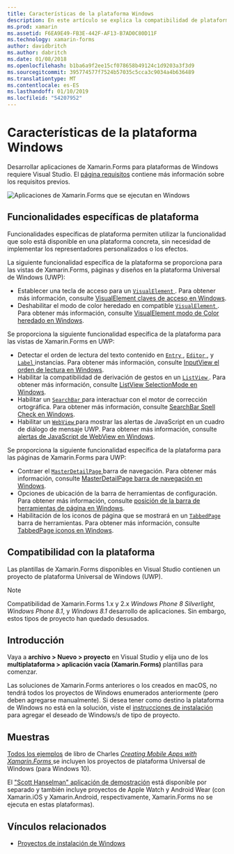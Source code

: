 ```yaml
---
title: Características de la plataforma Windows
description: En este artículo se explica la compatibilidad de plataforma de Windows que está disponible en Xamarin.Forms.
ms.prod: xamarin
ms.assetid: F6EA9E49-FB3E-442F-AF13-B7AD0C80D11F
ms.technology: xamarin-forms
author: davidbritch
ms.author: dabritch
ms.date: 01/08/2018
ms.openlocfilehash: b1ba6a9f2ee15cf078658b49124c1d9203a3f3d9
ms.sourcegitcommit: 395774577f7524b57035c5cca3c9034a4b636489
ms.translationtype: MT
ms.contentlocale: es-ES
ms.lasthandoff: 01/10/2019
ms.locfileid: "54207952"
---
```

# <a name="windows-platform-features"></a>Características de la plataforma Windows

Desarrollar aplicaciones de Xamarin.Forms para plataformas de Windows requiere Visual Studio. El [página requisitos](~/xamarin-forms/get-started/installation.md) contiene más información sobre los requisitos previos.

![](images/allhanselman.png "Aplicaciones de Xamarin.Forms que se ejecutan en Windows")

## <a name="platform-specifics"></a>Funcionalidades específicas de plataforma

Funcionalidades específicas de plataforma permiten utilizar la funcionalidad que solo está disponible en una plataforma concreta, sin necesidad de implementar los representadores personalizados o los efectos.

La siguiente funcionalidad específica de la plataforma se proporciona para las vistas de Xamarin.Forms, páginas y diseños en la plataforma Universal de Windows (UWP):

- Establecer una tecla de acceso para un [ `VisualElement` ](xref:Xamarin.Forms.VisualElement). Para obtener más información, consulte [VisualElement claves de acceso en Windows](#visualelement-accesskeys).
- Deshabilitar el modo de color heredado en compatible [ `VisualElement` ](xref:Xamarin.Forms.VisualElement). Para obtener más información, consulte [VisualElement modo de Color heredado en Windows](#legacy-color-mode).

Se proporciona la siguiente funcionalidad específica de la plataforma para las vistas de Xamarin.Forms en UWP:

- Detectar el orden de lectura del texto contenido en [ `Entry` ](xref:Xamarin.Forms.Entry), [ `Editor` ](xref:Xamarin.Forms.Editor), y [ `Label` ](xref:Xamarin.Forms.Label) instancias. Para obtener más información, consulte [InputView el orden de lectura en Windows](#inputview-readingorder).
- Habilitar la compatibilidad de derivación de gestos en un [ `ListView` ](xref:Xamarin.Forms.ListView). Para obtener más información, consulte [ListView SelectionMode en Windows](#listview-selectionmode).
- Habilitar un [ `SearchBar` ](xref:Xamarin.Forms.SearchBar) para interactuar con el motor de corrección ortográfica. Para obtener más información, consulte [SearchBar Spell Check en Windows](#searchbar-spellcheck).
- Habilitar un [ `WebView` ](xref:Xamarin.Forms.WebView) para mostrar las alertas de JavaScript en un cuadro de diálogo de mensaje UWP. Para obtener más información, consulte [alertas de JavaScript de WebView en Windows](#webview-javascript-alert).

Se proporciona la siguiente funcionalidad específica de la plataforma para las páginas de Xamarin.Forms para UWP:

- Contraer el [ `MasterDetailPage` ](xref:Xamarin.Forms.MasterDetailPage) barra de navegación. Para obtener más información, consulte [MasterDetailPage barra de navegación en Windows](#collapsable_navigation_bar).
- Opciones de ubicación de la barra de herramientas de configuración. Para obtener más información, consulte [posición de la barra de herramientas de página en Windows](#toolbar_placement).
- Habilitación de los iconos de página que se mostrará en un [ `TabbedPage` ](xref:Xamarin.Forms.TabbedPage) barra de herramientas. Para obtener más información, consulte [TabbedPage iconos en Windows](#tabbedpage-icons).

## <a name="platform-support"></a>Compatibilidad con la plataforma

Las plantillas de Xamarin.Forms disponibles en Visual Studio contienen un proyecto de plataforma Universal de Windows (UWP).

> [!NOTE]
> Compatibilidad de Xamarin.Forms 1.x y 2.x _Windows Phone 8 Silverlight_, _Windows Phone 8.1_, y _Windows 8.1_ desarrollo de aplicaciones. Sin embargo, estos tipos de proyecto han quedado desusados.

## <a name="getting-started"></a>Introducción

Vaya a **archivo > Nuevo > proyecto** en Visual Studio y elija uno de los **multiplataforma > aplicación vacía (Xamarin.Forms)** plantillas para comenzar.

Las soluciones de Xamarin.Forms anteriores o los creados en macOS, no tendrá todos los proyectos de Windows enumerados anteriormente (pero deben agregarse manualmente). Si desea tener como destino la plataforma de Windows no está en la solución, viste el [instrucciones de instalación](installation/index.md) para agregar el deseado de Windows/s de tipo de proyecto.

## <a name="samples"></a>Muestras

[Todos los ejemplos](https://github.com/xamarin/xamarin-forms-book-preview-2) de libro de Charles [ *Creating Mobile Apps with Xamarin.Forms* ](~/xamarin-forms/creating-mobile-apps-xamarin-forms/index.md) se incluyen los proyectos de plataforma Universal de Windows (para Windows 10).

El ["Scott Hanselman" aplicación de demostración](https://github.com/jamesmontemagno/Hanselman.Forms) está disponible por separado y también incluye proyectos de Apple Watch y Android Wear (con Xamarin.iOS y Xamarin.Android, respectivamente, Xamarin.Forms no se ejecuta en estas plataformas).

## <a name="related-links"></a>Vínculos relacionados

- [Proyectos de instalación de Windows](~/xamarin-forms/platform/windows/installation/index.md)
